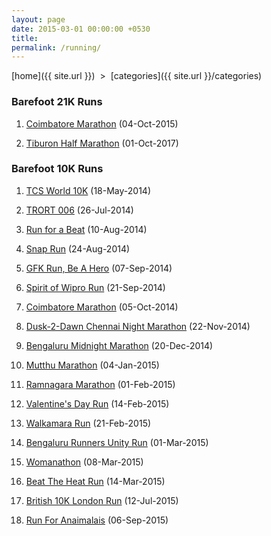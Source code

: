 ```yaml
---
layout: page
date: 2015-03-01 00:00:00 +0530
title:
permalink: /running/
---
```

 
[home]({{ site.url }}) &nbsp;&gt;&nbsp; [categories]({{ site.url }}/categories)  

### Barefoot 21K Runs

<ol>
  <li><p><a href="{{site.img-path}}/running/2015-coimbatore-marathon-21k.jpg">Coimbatore Marathon</a> (04-Oct-2015)</p></li>
  <li><p><a href="{{site.img-path}}/running/2017-tiburon-marathon-21k.jpg">Tiburon Half Marathon</a> (01-Oct-2017)</p></li>
</ol>  

### Barefoot 10K Runs

<ol>
  <li><p><a href="{{site.img-path}}/running/2014-tcs-10k-big.jpg">TCS World 10K</a> (18-May-2014)</p></li>
  <li><p><a href="{{site.img-path}}/running/2014-trort-006_10k.jpg">TRORT 006</a> (26-Jul-2014)</p></li>
  <li><p><a href="{{site.img-path}}/running/2014-run-for-a-beat_10k.jpg">Run for a Beat</a> (10-Aug-2014)</p></li>
  <li><p><a href="{{site.img-path}}/running/2014-snap-run_10k.jpg">Snap Run</a> (24-Aug-2014)</p></li>
  <li><p><a href="{{site.img-path}}/running/2014-gfk-run-10k-with-pt-usha.jpg">GFK Run, Be A Hero</a> (07-Sep-2014)</p></li>
  <li><p><a href="{{site.img-path}}/running/2014-spirit-of-wipro-run-10k.jpg">Spirit of Wipro Run</a> (21-Sep-2014)</p></li>
  <li><p><a href="{{site.img-path}}/running/2014-coimbatore-marathon-10k.jpg">Coimbatore Marathon</a> (05-Oct-2014)</p></li>
  <li><p><a href="{{site.img-path}}/running/2014-d2d-chennai-night-marathon_10k.jpg">Dusk-2-Dawn Chennai Night Marathon</a> (22-Nov-2014)</p></li>
  <li><p><a href="{{site.img-path}}/running/2014-bengaluru-midnight-marathon-10k.jpg">Bengaluru Midnight Marathon</a> (20-Dec-2014)</p></li>
  <li><p><a href="{{site.img-path}}/running/2015-mutthu-marathon-11k.jpg">Mutthu Marathon</a> (04-Jan-2015)</p></li>
  <li><p><a href="{{site.img-path}}/running/2015-ramnagara-marathon-11k.jpg">Ramnagara Marathon</a> (01-Feb-2015)</p></li>
  <li><p><a href="{{site.img-path}}/running/2015-valentines-day-run-10k.jpg">Valentine's Day Run</a> (14-Feb-2015)</p></li>
  <li><p><a href="{{site.img-path}}/running/2015-walkamara-day-run-9k.jpg">Walkamara Run</a> (21-Feb-2015)</p></li>
  <li><p><a href="{{site.img-path}}/running/2015-bengaluru-runners-unity-run-10k.jpg">Bengaluru Runners Unity Run</a> (01-Mar-2015)</p></li>
  <li><p><a href="{{site.img-path}}/running/2015-womanation-10k.jpg">Womanathon</a> (08-Mar-2015)</p></li>
  <li><p><a href="{{site.img-path}}/running/2015-beat-the-heat-run-10k.jpg">Beat The Heat Run</a> (14-Mar-2015)</p></li>
  <li><p><a href="{{site.img-path}}/running/2015-british-10k.jpg">British 10K London Run</a> (12-Jul-2015)</p></li>
  <li><p><a href="{{site.img-path}}/running/2015-run-for-anaimalais.jpg">Run For Anaimalais</a> (06-Sep-2015)</p></li>
</ol>  
